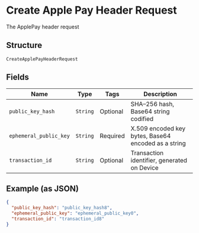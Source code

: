 
# Create Apple Pay Header Request

The ApplePay header request

## Structure

`CreateApplePayHeaderRequest`

## Fields

| Name | Type | Tags | Description |
|  --- | --- | --- | --- |
| `public_key_hash` | `String` | Optional | SHA–256 hash, Base64 string codified |
| `ephemeral_public_key` | `String` | Required | X.509 encoded key bytes, Base64 encoded as a string |
| `transaction_id` | `String` | Optional | Transaction identifier, generated on Device |

## Example (as JSON)

```json
{
  "public_key_hash": "public_key_hash8",
  "ephemeral_public_key": "ephemeral_public_key0",
  "transaction_id": "transaction_id8"
}
```

